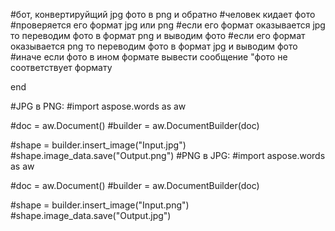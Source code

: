 #бот, конвертируйщий jpg фото в png и обратно 
#человек кидает фото 
  #проверяется его формат jpg или png
     #если его формат оказывается jpg то переводим фото в формат png и выводим фото
     #если его формат оказывается png то переводим фото в формат jpg и выводим фото
     #иначе если фото в ином формате вывести сообщение "фото не соответствует формату
     
     
     
end

#JPG в PNG:
#import aspose.words as aw

#doc = aw.Document()
#builder = aw.DocumentBuilder(doc)

#shape = builder.insert_image("Input.jpg")
#shape.image_data.save("Output.png")
#PNG в JPG:
#import aspose.words as aw

#doc = aw.Document()
#builder = aw.DocumentBuilder(doc)

#shape = builder.insert_image("Input.png")
#shape.image_data.save("Output.jpg")
